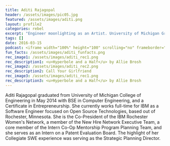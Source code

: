 ```yaml
---
title: Aditi Rajagopal
header: /assets/images/pic05.jpg
featured: /assets/images/aditi.png
layout: profile2
categories: rebel
excerpt: "Engineer moonlighting as an Artist. University of Michigan Grad. Looking to change the world."
tags: []
date: 2016-03-15
podcast: <iframe width="100%" height="100" scrolling="no" frameborder="no" src="https://w.soundcloud.com/player/?url=https%3A//api.soundcloud.com/tracks/113856405&amp;color=ff5500&amp;auto_play=false&amp;hide_related=false&amp;show_artwork=false&amp;show_comments=true&amp;show_user=true&amp;show_reposts=false"></iframe> 
fun_facts: /assets/images/aditi_funfacts.png 
rec_image1: /assets/images/aditi_rec1.png
rec_description1: <u>Hyperbole and a Half</u> by Allie Brosh
rec_image2: /assets/images/aditi_rec2.png
rec_description2: Call Your Girlfriend
rec_image3: /assets/images/aditi_rec1.png
rec_description3: <u>Hyperbole and a Half</u> by Allie Brosh
---
```


<p>Aditi Rajagopal graduated from University of Michigan College of Engineering
  in May 2014 with BSE in Computer Engineering, and a Certificate in Entrepreneurship.
  She currently works full-time for IBM as a Software Engineer focused on Open Source
  Technologies, based out of Rochester, Minnesota. She is the Co-President of the
  IBM Rochester Women's Network, a member of the New Hire Network Executive Team,
  a core member of the Intern Co-Op Mentorship Program Planning Team, and she
  serves as an Intern on a Patent Evaluation Board. The highlight of her Collegiate
  SWE experience was serving as the Strategic Planning Director.</p>